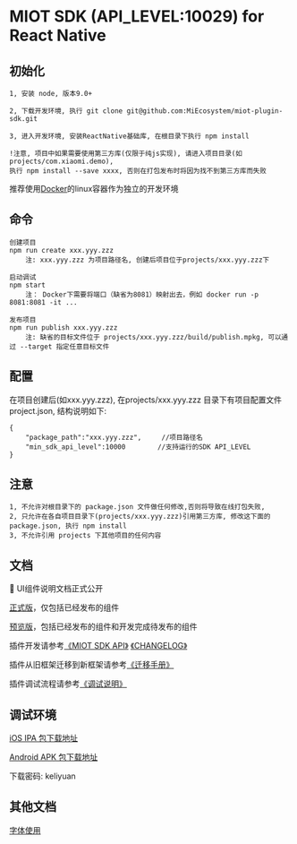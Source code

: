# MIOT SDK (API_LEVEL:10029) for React Native

## 初始化

    1, 安装 node, 版本9.0+ 

    2, 下载开发环境, 执行 git clone git@github.com:MiEcosystem/miot-plugin-sdk.git

    3, 进入开发环境, 安装ReactNative基础库, 在根目录下执行 npm install

    !注意, 项目中如果需要使用第三方库(仅限于纯js实现), 请进入项目目录(如 projects/com.xiaomi.demo), 
    执行 npm install --save xxxx, 否则在打包发布时将因为找不到第三方库而失败
    
    
 推荐使用[Docker](https://www.docker.com)的linux容器作为独立的开发环境

## 命令

    创建项目
    npm run create xxx.yyy.zzz
        注: xxx.yyy.zzz 为项目路径名, 创建后项目位于projects/xxx.yyy.zzz下
    
    启动调试
    npm start
        注： Docker下需要将端口（缺省为8081）映射出去，例如 docker run -p 8081:8081 -it ...
    
    发布项目
    npm run publish xxx.yyy.zzz
        注: 缺省的目标文件位于 projects/xxx.yyy.zzz/build/publish.mpkg, 可以通过 --target 指定任意目标文件

## 配置
在项目创建后(如xxx.yyy.zzz), 在projects/xxx.yyy.zzz 目录下有项目配置文件 project.json, 结构说明如下:

    { 
        "package_path":"xxx.yyy.zzz",     //项目路径名
        "min_sdk_api_level":10000        //支持运行的SDK API_LEVEL 
    }

## 注意

    1, 不允许对根目录下的 package.json 文件做任何修改,否则将导致在线打包失败,
    2, 只允许在各自项目目录下(projects/xxx.yyy.zzz)引用第三方库, 修改这下面的 package.json, 执行 npm install
    3, 不允许引用 projects 下其他项目的任何内容

## 文档
🎉 UI组件说明文档正式公开

[正式版](https://github.com/MiEcosystem/miot-plugin-sdk/blob/master/%E7%B1%B3%E5%AE%B6%E6%8F%92%E4%BB%B6%E9%80%9A%E7%94%A8UI%E7%BB%84%E4%BB%B6%E6%89%8B%E5%86%8C.md)，仅包括已经发布的组件

[预览版](https://github.com/MiEcosystem/miot-plugin-sdk/blob/ui_doc/%E7%B1%B3%E5%AE%B6%E6%8F%92%E4%BB%B6%E9%80%9A%E7%94%A8UI%E7%BB%84%E4%BB%B6%E6%89%8B%E5%86%8C.md)，包括已经发布的组件和开发完成待发布的组件

插件开发请参考[《MIOT SDK API》](https://github.com/MiEcosystem/miot-plugin-sdk/wiki)
            [《CHANGELOG》](https://github.com/MiEcosystem/miot-plugin-sdk/blob/master/CHANGELOG.md)

插件从旧框架迁移到新框架请参考[《迁移手册》](https://github.com/MiEcosystem/miot-plugin-sdk/blob/master/%E8%BF%81%E7%A7%BB%E6%89%8B%E5%86%8C.md)

插件调试流程请参考[《调试说明》](https://github.com/MiEcosystem/miot-plugin-sdk/blob/master/%E8%B0%83%E8%AF%95%E8%AF%B4%E6%98%8E.md)


## 调试环境

[iOS IPA 包下载地址](https://fir.im/mijiadevelopment)
    
[Android APK 包下载地址](https://fir.im/MiHomeForAndroid)

下载密码: keliyuan 

## 其他文档

[字体使用](https://github.com/MiEcosystem/miot-plugin-sdk/blob/master/font.md)
